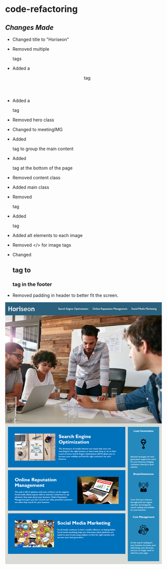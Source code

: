 # code-refactoring

## _Changes Made_

- Changed title to "Horiseon"

- Removed multiple <div> tags

- Added a <header> tag

- Added a <nav> tag

- Removed hero class

- Changed to meetingIMG

- Added <main> tag to group the main content

- Added <footer> tag at the bottom of the page

- Removed content class

- Added main class

- Removed <div> tag

- Added <aside> tag

- Added alt elements to each image

- Removed </> for image tags

- Changed <h2> tag to <h3>tag in the footer

- Removed padding in header to better fit the screen.

![The Horiseon webpage includes a navigation bar, a header image, and cards with text and images at the bottom of the page.](./assets/images/01-html-css-git-homework-demo.png)
